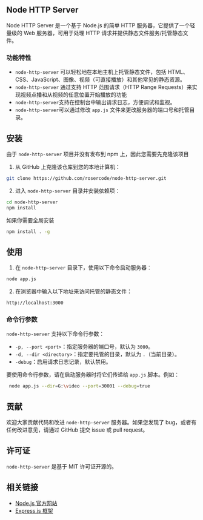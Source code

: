 

## Node HTTP Server

Node HTTP Server 是一个基于 Node.js 的简单 HTTP 服务器，它提供了一个轻量级的 Web 服务器，可用于处理 HTTP 请求并提供静态文件服务/托管静态文件。

### 功能特性

- `node-http-server` 可以轻松地在本地主机上托管静态文件，包括 HTML、CSS、JavaScript、图像、视频（可直接播放）和其他常见的静态资源。
- `node-http-server`  通过支持 HTTP 范围请求（HTTP Range Requests）来实现视频点播和从视频的任意位置开始播放的功能
- `node-http-server`支持在控制台中输出请求日志，方便调试和监视。
- `node-http-server`可以通过修改 `app.js` 文件来更改服务器的端口号和托管目录。

## 安装

由于 `node-http-server` 项目并没有发布到 npm 上，因此您需要先克隆该项目

1. 从 GitHub 上克隆该仓库到您的本地计算机：

```bash
git clone https://github.com/rosercode/node-http-server.git
```

2. 进入 `node-http-server` 目录并安装依赖项：

```bash
cd node-http-server
npm install
```

如果你需要全局安装

```bash
npm install . -g
```

## 使用

1. 在 `node-http-server` 目录下，使用以下命令启动服务器：

```bash
node app.js
```

2. 在浏览器中输入以下地址来访问托管的静态文件：

```bash
http://localhost:3000
```

### 命令行参数

`node-http-server` 支持以下命令行参数：

- `-p, --port <port>`：指定服务器的端口号，默认为 `3000`。
- `-d, --dir <directory>`：指定要托管的目录，默认为 `.`（当前目录）。
- `-debug`：启用请求日志记录，默认禁用。

要使用命令行参数，请在启动服务器时将它们传递给 `app.js` 脚本。例如：

```bash
 node app.js --dir=G:\video --port=30001 --debug=true
```

## 贡献

欢迎大家贡献代码和改进 `node-http-server` 服务器。如果您发现了 bug，或者有任何改进意见，请通过 GitHub 提交 issue 或 pull request。

## 许可证

`node-http-server` 是基于 MIT 许可证开源的。

## 相关链接

- [Node.js 官方网站](https://nodejs.org/)
- [Express.js 框架](https://expressjs.com/)